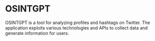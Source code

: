 # OSINTGPT
OSINTGPT is a tool for analyzing profiles and hashtags on Twitter. The application exploits various technologies and APIs to collect data and generate information for users.
